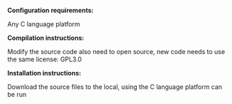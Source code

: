 **Configuration requirements:**

Any C language platform

**Compilation instructions:**

Modify the source code also need to open source, new code needs to use the same license: GPL3.0
 
**Installation instructions:**

Download the source files to the local, using the C language platform can be run
